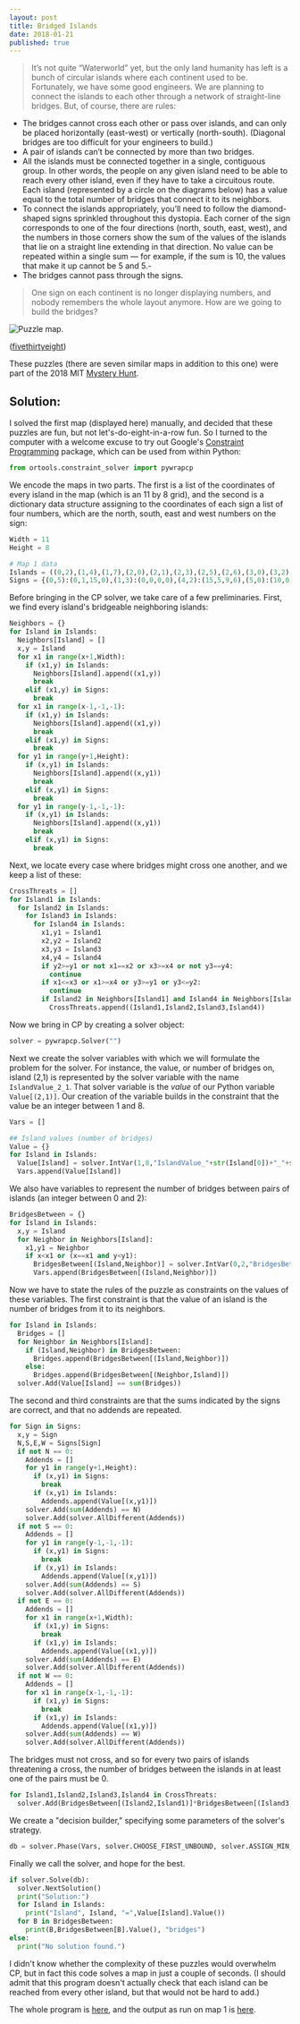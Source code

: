 ```yaml
---
layout: post
title: Bridged Islands
date: 2018-01-21
published: true
---
```


>It’s not quite “Waterworld” yet, but the only land humanity has left is a bunch of circular islands where each continent used to be. Fortunately, we have some good engineers. We are planning to connect the islands to each other through a network of straight-line bridges. But, of course, there are rules:
- The bridges cannot cross each other or pass over islands, and can only be placed horizontally (east-west) or vertically (north-south). (Diagonal bridges are too difficult for your engineers to build.)
- A pair of islands can’t be connected by more than two bridges.
- All the islands must be connected together in a single, contiguous group. In other words, the people on any given island need to be able to reach every other island, even if they have to take a circuitous route.
Each island (represented by a circle on the diagrams below) has a value equal to the total number of bridges that connect it to its neighbors.
- To connect the islands appropriately, you’ll need to follow the diamond-shaped signs sprinkled throughout this dystopia. Each corner of the sign corresponds to one of the four directions (north, south, east, west), and the numbers in those corners show the sum of the values of the islands that lie on a straight line extending in that direction. No value can be repeated within a single sum — for example, if the sum is 10, the values that make it up cannot be 5 and 5.-
- The bridges cannot pass through the signs.
>One sign on each continent is no longer displaying numbers, and nobody remembers the whole layout anymore. How are we going to build the bridges?

![Puzzle map.](/img/bridges1.png)

<!--more-->

([fivethirtyeight](https://fivethirtyeight.com/features/can-you-stay-awake-for-50-hours-and-solve-150-puzzles/))

These puzzles (there are seven similar maps in addition to this one) were part of the 2018 MIT [Mystery Hunt](http://www.mit.edu/~puzzle/).

## Solution:

I solved the first map (displayed here) manually, and decided that these puzzles are fun, but not let's-do-eight-in-a-row fun. So I turned to the computer with a welcome excuse to try out Google's [Constraint Programming](https://developers.google.com/optimization/cp/) package, which can be used from within Python:

```python
from ortools.constraint_solver import pywrapcp
```

We encode the maps in two parts.  The first is a list of the coordinates of every island in the map (which is an 11 by 8 grid), and the second is a dictionary data structure assigning to the coordinates of each sign a list of four numbers, which are the north, south, east and west numbers on the sign:

```python
Width = 11
Height = 8

# Map 1 data
Islands = ((0,2),(1,4),(1,7),(2,0),(2,1),(2,3),(2,5),(2,6),(3,0),(3,2),(3,5),(3,6),(4,0),(4,1),(4,4),(4,6),(4,7),(5,1),(5,3),(5,5),(5,7),(6,0),(6,2),(6,4),(6,6),(7,0),(7,2),(7,3),(7,5),(7,7),(8,1),(8,3),(8,4),(9,0),(9,2),(9,4),(9,6),(9,7),(10,0),(10,1),(10,3),(10,5),(10,6))
Signs = {(0,5):(0,1,15,0),(1,3):(0,0,0,0),(4,2):(15,5,9,6),(5,0):(10,0,11,9),(7,1):(18,3,4,9),(8,6):(0,11,3,11),(10,4):(4,9,0,15)}
```

Before bringing in the CP solver, we take care of a few preliminaries. First, we find every island's bridgeable neighboring islands:

```python
Neighbors = {}
for Island in Islands:
  Neighbors[Island] = []
  x,y = Island
  for x1 in range(x+1,Width):
    if (x1,y) in Islands:
      Neighbors[Island].append((x1,y))
      break
    elif (x1,y) in Signs:
      break
  for x1 in range(x-1,-1,-1):
    if (x1,y) in Islands:
      Neighbors[Island].append((x1,y))
      break
    elif (x1,y) in Signs:
      break
  for y1 in range(y+1,Height):
    if (x,y1) in Islands:
      Neighbors[Island].append((x,y1))
      break
    elif (x,y1) in Signs:
      break
  for y1 in range(y-1,-1,-1):
    if (x,y1) in Islands:
      Neighbors[Island].append((x,y1))
      break
    elif (x,y1) in Signs:
      break
```

Next, we locate every case where bridges might cross one another, and we keep a list of these:

```python
CrossThreats = []
for Island1 in Islands:
  for Island2 in Islands:
    for Island3 in Islands:
      for Island4 in Islands:
        x1,y1 = Island1
        x2,y2 = Island2
        x3,y3 = Island3
        x4,y4 = Island4
        if y2>=y1 or not x1==x2 or x3>=x4 or not y3==y4:
          continue
        if x1<=x3 or x1>=x4 or y3>=y1 or y3<=y2:
          continue
        if Island2 in Neighbors[Island1] and Island4 in Neighbors[Island3]:
          CrossThreats.append((Island1,Island2,Island3,Island4))
```

Now we bring in CP by creating a solver object:

```python
solver = pywrapcp.Solver("")
```

Next we create the solver variables with which we will formulate the problem for the solver.  For instance, the value, or number of bridges on, island (2,1) is represented by the solver variable with the name `IslandValue_2_1`. That solver variable is the _value_ of our Python variable `Value[(2,1)]`.  Our creation of the variable builds in the constraint that the value be an integer between 1 and 8.

```python
Vars = []

## Island values (number of bridges)
Value = {}
for Island in Islands:
  Value[Island] = solver.IntVar(1,8,"IslandValue_"+str(Island[0])+"_"+str(Island[1]))
  Vars.append(Value[Island])
```

We also have variables to represent the number of bridges between pairs of islands (an integer between 0 and 2):

```python
BridgesBetween = {}
for Island in Islands:
  x,y = Island
  for Neighbor in Neighbors[Island]:
    x1,y1 = Neighbor
    if x<x1 or (x==x1 and y<y1):
      BridgesBetween[(Island,Neighbor)] = solver.IntVar(0,2,"BridgesBetween_"+str(x)+"_"+str(y)+"_"+str(x1)+"_"+str(y1))
      Vars.append(BridgesBetween[(Island,Neighbor)])
```

Now we have to state the rules of the puzzle as constraints on the values of these variables.  The first constraint is that the value of an island is the number of bridges from it to its neighbors.

```python
for Island in Islands:
  Bridges = []
  for Neighbor in Neighbors[Island]:
    if (Island,Neighbor) in BridgesBetween:
      Bridges.append(BridgesBetween[(Island,Neighbor)])
    else:
      Bridges.append(BridgesBetween[(Neighbor,Island)])
  solver.Add(Value[Island] == sum(Bridges))
```

The second and third constraints are that the sums indicated by the signs are correct, and that no addends are repeated.

```python
for Sign in Signs:
  x,y = Sign
  N,S,E,W = Signs[Sign]
  if not N == 0:
    Addends = []
    for y1 in range(y+1,Height):
      if (x,y1) in Signs:
        break
      if (x,y1) in Islands:
        Addends.append(Value[(x,y1)])
    solver.Add(sum(Addends) == N)
    solver.Add(solver.AllDifferent(Addends))
  if not S == 0:
    Addends = []
    for y1 in range(y-1,-1,-1):
      if (x,y1) in Signs:
        break
      if (x,y1) in Islands:
        Addends.append(Value[(x,y1)])
    solver.Add(sum(Addends) == S)
    solver.Add(solver.AllDifferent(Addends))
  if not E == 0:
    Addends = []
    for x1 in range(x+1,Width):
      if (x1,y) in Signs:
        break
      if (x1,y) in Islands:
        Addends.append(Value[(x1,y)])
    solver.Add(sum(Addends) == E)
    solver.Add(solver.AllDifferent(Addends))
  if not W == 0:
    Addends = []
    for x1 in range(x-1,-1,-1):
      if (x1,y) in Signs:
        break
      if (x1,y) in Islands:
        Addends.append(Value[(x1,y)])
    solver.Add(sum(Addends) == W)
    solver.Add(solver.AllDifferent(Addends))
```

The bridges must not cross, and so for every two pairs of islands threatening a cross, the number of bridges between the islands in at least one of the pairs must be 0.

```python
for Island1,Island2,Island3,Island4 in CrossThreats:
  solver.Add(BridgesBetween[(Island2,Island1)]*BridgesBetween[(Island3,Island4)] == 0)
```

We create a "decision builder," specifying some parameters of the solver's strategy.

```python
db = solver.Phase(Vars, solver.CHOOSE_FIRST_UNBOUND, solver.ASSIGN_MIN_VALUE)
```

Finally we call the solver, and hope for the best.

```python
if solver.Solve(db):
  solver.NextSolution()
  print("Solution:")
  for Island in Islands:
    print("Island", Island, "=",Value[Island].Value())
  for B in BridgesBetween:
    print(B,BridgesBetween[B].Value(), "bridges")
else:
  print("No solution found.")
```

I didn't know whether the complexity of these puzzles would overwhelm CP, but in fact this code solves a map in just a couple of seconds.  (I should admit that this program doesn't actually check that each island can be reached from every other island, but that would not be hard to add.)

The whole program is [here](/_includes/BridgeIslands1.py), and the output as run on map 1 is [here](/_includes/BridgeIslands.txt).

<br>




